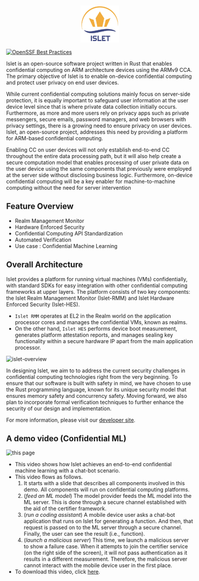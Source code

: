 <p align="center"><img src="https://github.com/islet-project/islet/blob/main/doc/res/logo-title.jpg?raw=true" height="100px"></p>

[![OpenSSF Best Practices](https://www.bestpractices.dev/projects/8915/badge)](https://www.bestpractices.dev/projects/8915)

Islet is an open-source software project written in Rust that enables confidential computing
on ARM architecture devices using the ARMv9 CCA.
The primary objective of Islet is to enable on-device confidential computing
and protect user privacy on end user devices.

While current confidential computing solutions mainly focus on server-side
protection,  it is equally important to safeguard user information at the user
device level  since that is where private data collection initially occurs.
Furthermore, as more and more users rely on privacy apps such as private
messengers,  secure emails, password managers, and web browsers with privacy
settings,  there is a growing need to ensure privacy on user devices.
Islet, an open-source project, addresses this need by providing a platform
 for ARM-based confidential computing.

Enabling CC on user devices will not only establish end-to-end CC throughout
the entire data processing path,
but it will also help create a secure computation model
that enables processing of user private data on the user device
using the same components that previously were employed at the server side
without disclosing business logic.
Furthermore, on-device confidential computing will be a key enabler for
machine-to-machine computing without the need for server intervention

## Feature Overview
- Realm Management Monitor
- Hardware Enforced Security
- Confidential Computing API Standardization
- Automated Verification
- Use case : Confidential Machine Learning

## Overall Architecture

Islet provides a platform for running virtual machines (VMs)
confidentially, with standard SDKs for easy integration with other confidential
computing frameworks at upper layers.
The platform consists of two key components:
the Islet Realm Management Monitor (Islet-RMM) and Islet Hardware Enforced Security (Islet-HES).

- `Islet RMM` operates at EL2 in the Realm world on the application processor cores
and manages the confidential VMs, known as realms.
- On the other hand, `Islet HES` performs device boot measurement, generates
platform attestation reports, and manages sealing key functionality within a secure
hardware IP apart from the main application processor.

![islet-overview](doc/res/overview.png)

In designing Islet, we aim to to address the current security challenges in confidential
computing technologies right from the very beginning.
To ensure that our software is built with safety in mind, we have chosen to use the
Rust programming language, known for its unique security model that ensures memory
safety and concurrency safety.
Moving forward, we also plan to incorporate formal
verification techniques to further enhance the security of our design and implementation.

For more information, please visit our [developer site](https://islet-project.github.io/islet/).

## A demo video (Confidential ML)

![this page](https://github.com/islet-project/islet/raw/main/examples/confidential-ml/video/confidential_ml.gif)

- This video shows how Islet achieves an end-to-end confidential machine learning with a chat-bot scenario.
- This video flows as follows.
  1. It starts with a slide that describes all components involved in this demo. All components will run on confidential computing platforms.
  2. (*feed an ML model*) The model provider feeds the ML model into the ML server. This is done through a secure channel established with the aid of the certifier framework.
  3. (*run a coding assistant*) A mobile device user asks a chat-bot application that runs on Islet for generating a function. And then, that request is passed on to the ML server through a secure channel. Finally, the user can see the result (i.e., function).
  4. (*launch a malicious server*) This time, we launch a malicious server to show a failure case. When it attempts to join the certifier service (on the right side of the screen), it will not pass authentication as it results in a different measurement. Therefore, the malicious server cannot interact with the mobile device user in the first place.
- To download this video, click [here](https://github.com/islet-project/islet/raw/main/examples/confidential-ml/video/confidential_ml.mp4).
